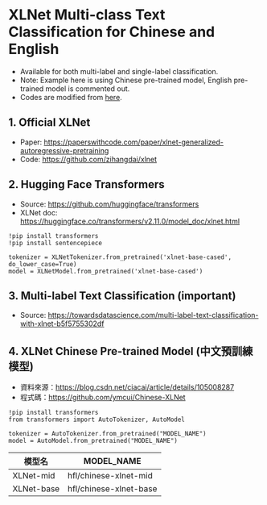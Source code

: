 # XLNet Multi-class Text Classification for Chinese and English
* Available for both multi-label and single-label classification.
* Note: Example here is using Chinese pre-trained model, English pre-trained model is commented out.
* Codes are modified from [here](#3-multi-label-text-classification).

## 1. Official XLNet
- Paper: https://paperswithcode.com/paper/xlnet-generalized-autoregressive-pretraining
- Code: https://github.com/zihangdai/xlnet

## 2. Hugging Face Transformers
- Source: https://github.com/huggingface/transformers
- XLNet doc: https://huggingface.co/transformers/v2.11.0/model_doc/xlnet.html
```
!pip install transformers
!pip install sentencepiece

tokenizer = XLNetTokenizer.from_pretrained('xlnet-base-cased', do_lower_case=True)
model = XLNetModel.from_pretrained('xlnet-base-cased')
```

## 3. Multi-label Text Classification (important)
- Source: https://towardsdatascience.com/multi-label-text-classification-with-xlnet-b5f5755302df

## 4. XLNet Chinese Pre-trained Model (中文預訓練模型)
- 資料來源：https://blog.csdn.net/ciacai/article/details/105008287
- 程式碼：https://github.com/ymcui/Chinese-XLNet
```
!pip install transformers
from transformers import AutoTokenizer, AutoModel

tokenizer = AutoTokenizer.from_pretrained("MODEL_NAME")
model = AutoModel.from_pretrained("MODEL_NAME")
```
|模型名|MODEL_NAME|
|---|---|
|XLNet-mid|hfl/chinese-xlnet-mid|
|XLNet-base|hfl/chinese-xlnet-base|

